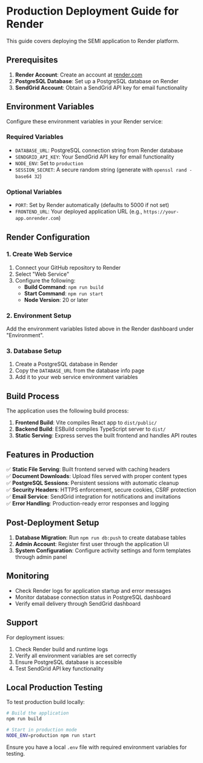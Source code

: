 # Production Deployment Guide for Render

This guide covers deploying the SEMI application to Render platform.

## Prerequisites

1. **Render Account**: Create an account at [render.com](https://render.com)
2. **PostgreSQL Database**: Set up a PostgreSQL database on Render
3. **SendGrid Account**: Obtain a SendGrid API key for email functionality

## Environment Variables

Configure these environment variables in your Render service:

### Required Variables
- `DATABASE_URL`: PostgreSQL connection string from Render database
- `SENDGRID_API_KEY`: Your SendGrid API key for email functionality
- `NODE_ENV`: Set to `production`
- `SESSION_SECRET`: A secure random string (generate with `openssl rand -base64 32`)

### Optional Variables
- `PORT`: Set by Render automatically (defaults to 5000 if not set)
- `FRONTEND_URL`: Your deployed application URL (e.g., `https://your-app.onrender.com`)

## Render Configuration

### 1. Create Web Service
1. Connect your GitHub repository to Render
2. Select "Web Service" 
3. Configure the following:
   - **Build Command**: `npm run build`
   - **Start Command**: `npm run start`
   - **Node Version**: 20 or later

### 2. Environment Setup
Add the environment variables listed above in the Render dashboard under "Environment".

### 3. Database Setup
1. Create a PostgreSQL database in Render
2. Copy the `DATABASE_URL` from the database info page
3. Add it to your web service environment variables

## Build Process

The application uses the following build process:

1. **Frontend Build**: Vite compiles React app to `dist/public/`
2. **Backend Build**: ESBuild compiles TypeScript server to `dist/`
3. **Static Serving**: Express serves the built frontend and handles API routes

## Features in Production

✅ **Static File Serving**: Built frontend served with caching headers  
✅ **Document Downloads**: Upload files served with proper content types  
✅ **PostgreSQL Sessions**: Persistent sessions with automatic cleanup  
✅ **Security Headers**: HTTPS enforcement, secure cookies, CSRF protection  
✅ **Email Service**: SendGrid integration for notifications and invitations  
✅ **Error Handling**: Production-ready error responses and logging  

## Post-Deployment Setup

1. **Database Migration**: Run `npm run db:push` to create database tables
2. **Admin Account**: Register first user through the application UI
3. **System Configuration**: Configure activity settings and form templates through admin panel

## Monitoring

- Check Render logs for application startup and error messages
- Monitor database connection status in PostgreSQL dashboard
- Verify email delivery through SendGrid dashboard

## Support

For deployment issues:
1. Check Render build and runtime logs
2. Verify all environment variables are set correctly
3. Ensure PostgreSQL database is accessible
4. Test SendGrid API key functionality

## Local Production Testing

To test production build locally:

```bash
# Build the application
npm run build

# Start in production mode
NODE_ENV=production npm run start
```

Ensure you have a local `.env` file with required environment variables for testing.
